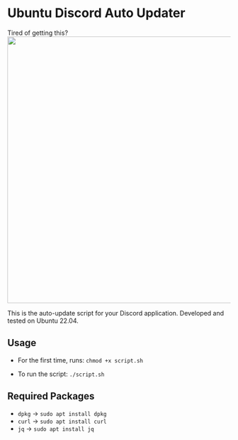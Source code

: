 # Ubuntu Discord Auto Updater

Tired of getting this? <br>
<img src="https://github.com/Gromitmugs/ubuntu-discord-updater/assets/86527305/a2efce24-0555-43a5-b7ab-a68c291c8c09" width="600">

This is the auto-update script for your Discord application. Developed and tested on Ubuntu 22.04.

## Usage

- For the first time, runs:
`chmod +x script.sh`

- To run the script:
`./script.sh`

## Required Packages
- `dpkg` -> `sudo apt install dpkg`
- `curl` -> `sudo apt install curl`
- `jq` -> `sudo apt install jq`
